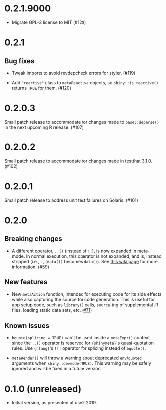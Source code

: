 # 0.2.1.9000

* Migrate GPL-3 license to MIT (#129)

# 0.2.1

## Bug fixes

* Tweak imports to avoid revdepcheck errors for styler. (#119)

* Add `"reactive"` class to `metaReactive` objects, so `shiny::is.reactive()` returns `TRUE` for them. (#120)

# 0.2.0.3

Small patch release to accommodate for changes made to `base::deparse()` in the next upcoming R release. (#107)

# 0.2.0.2

Small patch release to accommodate for changes made in testthat 3.1.0. (#102) 

# 0.2.0.1

Small patch release to address unit test failures on Solaris. (#101)

# 0.2.0

## Breaking changes

* A different operator, `..()` (instead of `!!`), is now expanded in meta-mode. In normal execution, this operator is not expanded, and is, instead stripped (i.e., `.,(data())` becomes `data()`). See [this wiki page](https://github.com/rstudio/shinymeta/wiki/Syntax-changes-for-shinymeta-0.2.0) for more information. ([#59](https://github.com/rstudio/shinymeta/pull/59))

## New features

* New `metaAction` function, intended for executing code for its side effects while also capturing the source for code generation. This is useful for app setup code, such as `library()` calls, `source`-ing of supplemental .R files, loading static data sets, etc. ([#71](https://github.com/rstudio/shinymeta/pull/71))

## Known issues

* `bquote(splicing = TRUE)` can't be used inside a `metaExpr()` context since the `..()` operator is reserved for `{shinymeta}`'s quasi-quotation rules. Use `{rlang}`'s `!!!` operator for splicing instead of `bquote()`.

* `metaRender()` will throw a warning about deprecated `env`/`quoted` arguments when `shiny::devmode(TRUE)`. This warning may be safely ignored and will be fixed in a future version.

# 0.1.0 (unreleased)

* Initial version, as presented at useR 2019.
